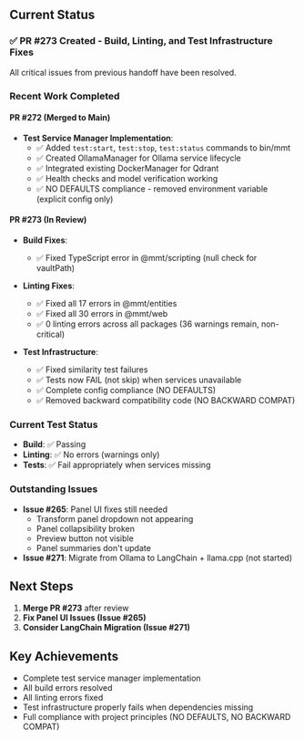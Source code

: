 ## Current Status

### ✅ PR #273 Created - Build, Linting, and Test Infrastructure Fixes
All critical issues from previous handoff have been resolved.

### Recent Work Completed

#### PR #272 (Merged to Main)
- **Test Service Manager Implementation**:
  - ✅ Added `test:start`, `test:stop`, `test:status` commands to bin/mmt
  - ✅ Created OllamaManager for Ollama service lifecycle
  - ✅ Integrated existing DockerManager for Qdrant
  - ✅ Health checks and model verification working
  - ✅ NO DEFAULTS compliance - removed environment variable (explicit config only)

#### PR #273 (In Review)
- **Build Fixes**:
  - ✅ Fixed TypeScript error in @mmt/scripting (null check for vaultPath)
  
- **Linting Fixes**:
  - ✅ Fixed all 17 errors in @mmt/entities
  - ✅ Fixed all 30 errors in @mmt/web
  - ✅ 0 linting errors across all packages (36 warnings remain, non-critical)

- **Test Infrastructure**:
  - ✅ Fixed similarity test failures
  - ✅ Tests now FAIL (not skip) when services unavailable
  - ✅ Complete config compliance (NO DEFAULTS)
  - ✅ Removed backward compatibility code (NO BACKWARD COMPAT)

### Current Test Status
- **Build**: ✅ Passing
- **Linting**: ✅ No errors (warnings only)
- **Tests**: ✅ Fail appropriately when services missing

### Outstanding Issues
- **Issue #265**: Panel UI fixes still needed
  - Transform panel dropdown not appearing
  - Panel collapsibility broken
  - Preview button not visible
  - Panel summaries don't update
- **Issue #271**: Migrate from Ollama to LangChain + llama.cpp (not started)

## Next Steps

1. **Merge PR #273** after review
2. **Fix Panel UI Issues (Issue #265)**
3. **Consider LangChain Migration (Issue #271)**

## Key Achievements
- Complete test service manager implementation
- All build errors resolved
- All linting errors fixed
- Test infrastructure properly fails when dependencies missing
- Full compliance with project principles (NO DEFAULTS, NO BACKWARD COMPAT)